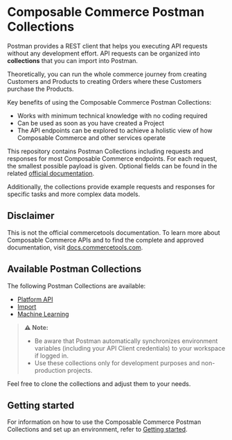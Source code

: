 # Composable Commerce Postman Collections

Postman provides a REST client that helps you executing API requests without any development effort.
API requests can be organized into **collections** that you can import into Postman.

Theoretically, you can run the whole commerce journey from creating Customers and Products to creating Orders where these Customers purchase the Products.

Key benefits of using the Composable Commerce Postman Collections:

- Works with minimum technical knowledge with no coding required
- Can be used as soon as you have created a Project
- The API endpoints can be explored to achieve a holistic view of how Composable Commerce and other services operate

This repository contains Postman Collections including requests and responses for most Composable Commerce endpoints.
For each request, the smallest possible payload is given. Optional fields can be found in the related [official documentation](http://docs.commercetools.com/).

Additionally, the collections provide example requests and responses for specific tasks and more complex data models.

## Disclaimer

This is not the official commercetools documentation.
To learn more about Composable Commerce APIs and to find the complete and approved documentation, visit [docs.commercetools.com](http://docs.commercetools.com/).

## Available Postman Collections

The following Postman Collections are available:

- [Platform API](api/)
- [Import](import/)
- [Machine Learning](ml/)

> **:warning: Note:**
>
> - Be aware that Postman automatically synchronizes environment variables (including your API Client credentials) to your workspace if logged in.
> - Use these collections only for development purposes and non-production projects.

Feel free to clone the collections and adjust them to your needs.

## Getting started

For information on how to use the Composable Commerce Postman Collections and set up an environment, refer to [Getting started](GettingStarted.md).
